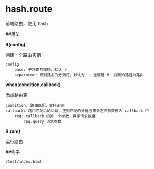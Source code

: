 # hash.route
前端路由，使用 hash

##用法

**R(config)**

创建一个路由实例

	config:
		base: 子路由的路径，默认 / 
		separator: 识别路由的分隔符，默认为 !，也就是 #! 后面的路径为路由
		
**when(condition,callback)**

添加路由表

	condition: 路由匹配，支持正则
	callback: 路由匹配后的回调，正则匹配的分组结果会左右参数传入 callback 中
		req: callback 的第一个参数，保存请求数据
			req.query 请求参数
			
**R.run()**

运行路由

##例子

	/test/index.html




